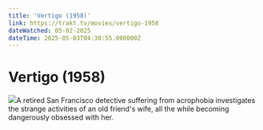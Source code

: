 ```yaml
---
title: 'Vertigo (1958)' 
link: https://trakt.tv/movies/vertigo-1958
dateWatched: 05-02-2025
dateTime: 2025-05-03T04:30:55.000000Z
---
```

# Vertigo (1958)

![](https://walter-r2.trakt.tv/images/movies/000/000/338/fanarts/thumb/3cca853893.jpg)A retired San Francisco detective suffering from acrophobia investigates the strange activities of an old friend's wife, all the while becoming dangerously obsessed with her.